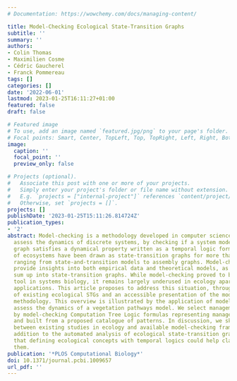 ```yaml
---
# Documentation: https://wowchemy.com/docs/managing-content/

title: Model-Checking Ecological State-Transition Graphs
subtitle: ''
summary: ''
authors:
- Colin Thomas
- Maximilien Cosme
- Cédric Gaucherel
- Franck Pommereau
tags: []
categories: []
date: '2022-06-01'
lastmod: 2023-01-25T16:11:27+01:00
featured: false
draft: false

# Featured image
# To use, add an image named `featured.jpg/png` to your page's folder.
# Focal points: Smart, Center, TopLeft, Top, TopRight, Left, Right, BottomLeft, Bottom, BottomRight.
image:
  caption: ''
  focal_point: ''
  preview_only: false

# Projects (optional).
#   Associate this post with one or more of your projects.
#   Simply enter your project's folder or file name without extension.
#   E.g. `projects = ["internal-project"]` references `content/project/deep-learning/index.md`.
#   Otherwise, set `projects = []`.
projects: []
publishDate: '2023-01-25T15:11:26.814724Z'
publication_types:
- '2'
abstract: Model-checking is a methodology developed in computer science to automatically
  assess the dynamics of discrete systems, by checking if a system modelled as a state-transition
  graph satisfies a dynamical property written as a temporal logic formula. The dynamics
  of ecosystems have been drawn as state-transition graphs for more than a century,
  ranging from state-and-transition models to assembly graphs. Model-checking can
  provide insights into both empirical data and theoretical models, as long as they
  sum up into state-transition graphs. While model-checking proved to be a valuable
  tool in systems biology, it remains largely underused in ecology apart from precursory
  applications. This article proposes to address this situation, through an inventory
  of existing ecological STGs and an accessible presentation of the model-checking
  methodology. This overview is illustrated by the application of model-checking to
  assess the dynamics of a vegetation pathways model. We select management scenarios
  by model-checking Computation Tree Logic formulas representing management goals
  and built from a proposed catalogue of patterns. In discussion, we sketch bridges
  between existing studies in ecology and available model-checking frameworks. In
  addition to the automated analysis of ecological state-transition graphs, we believe
  that defining ecological concepts with temporal logics could help clarify and compare
  them.
publication: '*PLOS Computational Biology*'
doi: 10.1371/journal.pcbi.1009657
url_pdf: ''
---
```

